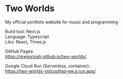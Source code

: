 # Two Worlds

My official portfolio website for music and programming

Build tool: Next.js  
Language: Typescript  
Libs: React, Three.js

GitHub Pages:  
https://gregorjosh.github.io/two-worlds/
    
Google Cloud Run (Serverless, container):  
https://two-worlds-yidcuottgq-ew.a.run.app/  
  
  